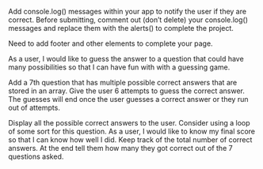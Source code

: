 Add console.log() messages within your app to notify the user if they are correct. Before submitting, comment out (don’t delete) your console.log() messages and replace them with the alerts() to complete the project.

Need to add footer and other elements to complete your page.

As a user, I would like to guess the answer to a question that could have many possibilities so that I can have fun with with a guessing game.

Add a 7th question that has multiple possible correct answers that are stored in an array.
Give the user 6 attempts to guess the correct answer.
The guesses will end once the user guesses a correct answer or they run out of attempts.

Display all the possible correct answers to the user.
Consider using a loop of some sort for this question.
As a user, I would like to know my final score so that I can know how well I did.
Keep track of the total number of correct answers. At the end tell them how many they got correct out of the 7 questions asked.